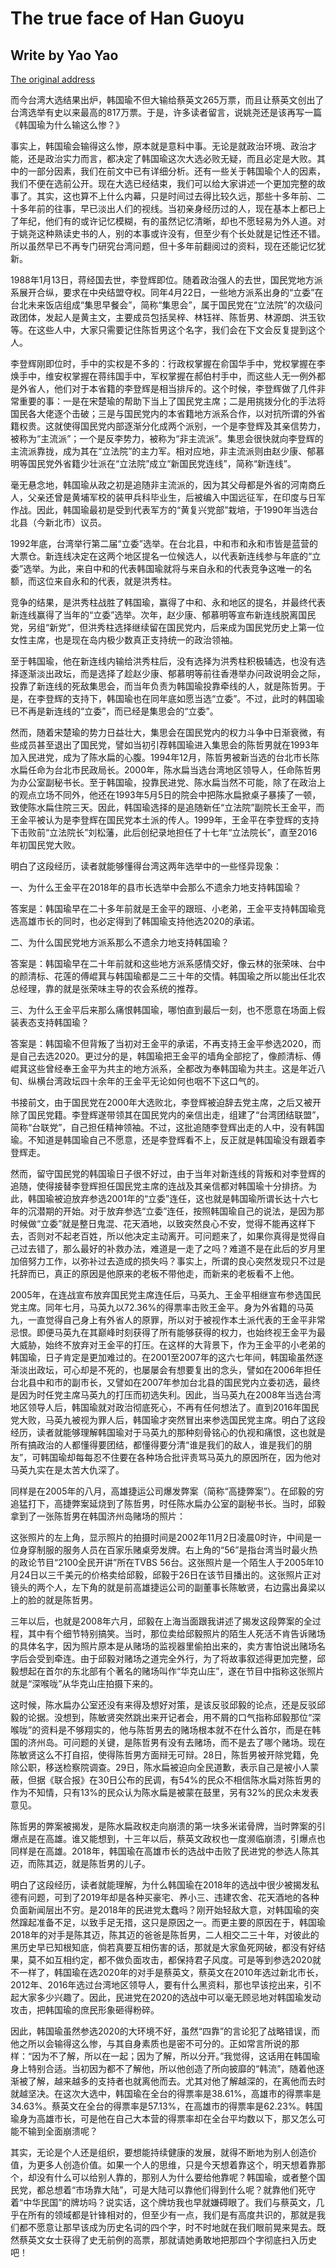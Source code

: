 # The true face of Han Guoyu
## Write by Yao Yao
[The original address](https://mp.weixin.qq.com/s/2yZ8K5NC2dSsBxCX3Cli6Q)

而今台湾大选结果出炉，韩国瑜不但大输给蔡英文265万票，而且让蔡英文创出了台湾选举有史以来最高的817万票。于是，许多读者留言，说姚尧还是该再写一篇《韩国瑜为什么输这么惨？》
 
事实上，韩国瑜会输得这么惨，原本就是意料中事。无论是就政治环境、政治才能，还是政治实力而言，都决定了韩国瑜这次大选必败无疑，而且必定是大败。其中的一部分因素，我们在前文中已有详细分析。还有一些关于韩国瑜个人的因素，我们不便在选前公开。现在大选已经结束，我们可以给大家讲述一个更加完整的故事了。其实，这也算不上什么内幕，只是时间过去得比较久远，那些十多年前、二十多年前的往事，早已淡出人们的视线。当初亲身经历过的人，现在基本上都已上了年纪，他们有的或许记忆模糊，有的虽然记忆清晰，却也不愿轻易为外人道。对于姚尧这种熟读史书的人，别的本事或许没有，但至少有个长处就是记性还不错。所以虽然早已不再专门研究台湾问题，但十多年前翻阅过的资料，现在还能记忆犹新。
 
1988年1月13日，蒋经国去世，李登辉即位。随着政治强人的去世，国民党地方派系展开合纵，要求在中央结盟夺权。同年4月22日，一些地方派系出身的“立委”在台北未来饭店组成“集思早餐会”，简称“集思会”，属于国民党在“立法院”的次级问政团体，发起人是黄主文，主要成员包括吴梓、林钰祥、陈哲男、林源朗、洪玉钦等。在这些人中，大家只需要记住陈哲男这个名字，我们会在下文会反复提到这个人。
 
李登辉刚即位时，手中的实权是不多的：行政权掌握在俞国华手中，党权掌握在李焕手中，维安权掌握在蒋纬国手中，军权掌握在郝伯村手中，而这些人无一例外都是外省人，他们对于本省籍的李登辉是相当排斥的。这个时候，李登辉做了几件非常重要的事：一是在宋楚瑜的帮助下当上了国民党主席；二是用挑拨分化的手法将国民各大佬逐个击破；三是与国民党内的本省籍地方派系合作，以对抗所谓的外省籍权贵。这就使得国民党内部逐渐分化成两个派别，一个是李登辉及其亲信势力，被称为“主流派”；一个是反李势力，被称为“非主流派”。集思会很快就向李登辉的主流派靠拢，成为其在“立法院”的主力军。相对应地，非主流派则由赵少康、郁慕明等国民党外省籍少壮派在“立法院”成立“新国民党连线”，简称“新连线”。
 
毫无悬念地，韩国瑜从政之初是追随非主流派的，因为其父母都是外省的河南商丘人，父亲还曾是黄埔军校的装甲兵科毕业生，后被编入中国远征军，在印度与日军作战。因此，韩国瑜最初是受到代表军方的“黄复兴党部”栽培，于1990年当选台北县（今新北市）议员。
 
1992年底，台湾举行第二届“立委”选举。在台北县，中和市和永和市皆是蓝营的大票仓。新连线决定在这两个地区提名一位候选人，以代表新连线参与年底的“立委”选举。为此，来自中和的代表韩国瑜就将与来自永和的代表竞争这唯一的名额，而这位来自永和的代表，就是洪秀柱。
 
竞争的结果，是洪秀柱战胜了韩国瑜，赢得了中和、永和地区的提名，并最终代表新连线赢得了当年的“立委”选举。次年，赵少康、郁慕明等宣布新连线脱离国民党，另组“新党”，但洪秀柱选择继续留在国民党内，后来成为国民党历史上第一位女性主席，也是现在岛内极少数真正支持统一的政治领袖。
 
至于韩国瑜，他在新连线内输给洪秀柱后，没有选择为洪秀柱积极辅选，也没有选择逐渐淡出政坛，而是选择了趁赵少康、郁慕明等前往香港举办问政说明会之际，投靠了新连线的死敌集思会，而当年负责为韩国瑜投靠牵线的人，就是陈哲男。于是，在李登辉的支持下，韩国瑜也在同年底如愿当选“立委”。不过，此时的韩国瑜已不再是新连线的“立委”，而已经是集思会的“立委”。
 
然而，随着宋楚瑜的势力日益壮大，集思会在国民党内的权力斗争中日渐衰微，有些成员甚至退出了国民党，譬如当初引荐韩国瑜进入集思会的陈哲男就在1993年加入民进党，成为了陈水扁的心腹。1994年12月，陈哲男被新当选的台北市长陈水扁任命为台北市民政局长。2000年，陈水扁当选台湾地区领导人，任命陈哲男为办公室副秘书长。至于韩国瑜，投靠民进党、陈水扁当然不可能，除了在政治上的观点立场不同外，他还在1993年5月5日的院会中把陈水扁掀桌子暴揍了一顿，致使陈水扁住院三天。因此，韩国瑜选择的是追随新任“立法院”副院长王金平，而王金平被认为是李登辉在国民党本土派的传人。1999年，王金平在李登辉的支持下击败前“立法院长”刘松藩，此后创纪录地担任了十七年“立法院长”，直至2016年初国民党大败。
 
明白了这段经历，读者就能够懂得台湾这两年选举中的一些怪异现象：
 
一、为什么王金平在2018年的县市长选举中会那么不遗余力地支持韩国瑜？
 
答案是：韩国瑜早在二十多年前就是王金平的跟班、小老弟，王金平支持韩国瑜竞选高雄市长的同时，也必定得到了韩国瑜支持他选2020的承诺。
 
二、为什么国民党地方派系那么不遗余力地支持韩国瑜？
 
答案是：韩国瑜早在二十年前就和这些地方派系感情交好，像云林的张荣味、台中的颜清标、花莲的傅崐萁与韩国瑜都是二三十年的交情。韩国瑜之所以能出任北农总经理，靠的就是张荣味主导的农会系统的推荐。
 
三、为什么王金平后来那么痛恨韩国瑜，哪怕直到最后一刻，也不愿意在场面上假装表态支持韩国瑜？
 
答案是：韩国瑜不但背叛了当初对王金平的承诺，不再支持王金平参选2020，而是自己去选2020。更过分的是，韩国瑜把王金平的墙角全部挖了，像颜清标、傅崐萁这些曾经奉王金平为共主的地方派系，全都改为奉韩国瑜为共主。这是年近八旬、纵横台湾政坛四十余年的王金平无论如何也咽不下这口气的。

 
书接前文，由于国民党在2000年大选败北，李登辉被迫辞去党主席，之后又被开除了国民党籍。李登辉遂带领其在国民党内的亲信出走，组建了“台湾团结联盟”，简称“台联党”，自己担任精神领袖。不过，这批追随李登辉出走的人中，没有韩国瑜。不知道是韩国瑜自己不愿意，还是李登辉看不上，反正就是韩国瑜没有跟着李登辉走。
 
然而，留守国民党的韩国瑜日子很不好过，由于当年对新连线的背叛和对李登辉的追随，使得接替李登辉担任国民党主席的连战及其亲信都对韩国瑜十分排挤。为此，韩国瑜被迫放弃参选2001年的“立委”连任，这也就是韩国瑜所谓长达十六七年的沉潜期的开始。对于放弃参选“立委”连任，按照韩国瑜自己的说法，是因为那时候做“立委”就是整日鬼混、花天酒地，以致突然良心不安，觉得不能再这样下去，否则对不起老百姓，所以他决定主动离开。可问题来了，如果你真得是觉得自己过去错了，那么最好的补救办法，难道是一走了之吗？难道不是在此后的岁月里加倍努力工作，以弥补过去造成的损失吗？事实上，所谓的良心突然发现只不过是托辞而已，真正的原因是他原来的老板不带他走，而新来的老板看不上他。
 
2005年，在连战宣布放弃国民党主席连任后，马英九、王金平相继宣布参选国民党主席。同年七月，马英九以72.36%的得票率击败王金平。身为外省籍的马英九，一直觉得自己身上有外省人的原罪，所以对于被视作本土派代表的王金平非常忌恨。即便马英九在其巅峰时刻获得了所有能够获得的权力，也始终视王金平为最大威胁，始终不放弃对王金平的打压。在这样的大背景下，作为王金平的小老弟的韩国瑜，日子肯定是更加难过的。在2001至2007年的这六七年间，韩国瑜虽然逐渐淡出政坛，可心却是不死的，也屡屡会有想要复出的念头，譬如在2006年担任台北县中和市的副市长，又譬如在2007年参加台北县的国民党内立委初选，最终是因为时任党主席马英九的打压而初选失利。因此，当马英九在2008年当选台湾地区领导人后，韩国瑜就对政治彻底死心，不再有任何想法了。直到2016年国民党大败，马英九被视为罪人后，韩国瑜才突然冒出来参选国民党主席。明白了这段经历，读者就能够理解韩国瑜对于马英九的那种刻骨铭心的仇视和痛恨，这也就是所有搞政治的人都懂得要团结，都懂得要分清“谁是我们的敌人，谁是我们的朋友”，可韩国瑜却每每忍不住要在各种场合批评责骂马英九的原因所在，因为他对马英九实在是太苦大仇深了。
 
同样是在2005年的八月，高雄捷运公司爆发弊案（简称“高捷弊案”）。在邱毅的穷追猛打下，高捷弊案延烧到了陈哲男，时任陈水扁办公室的副秘书长。当时，邱毅拿到了一张陈哲男在韩国济州岛赌场的照片：


这张照片的左上角，显示照片的拍摄时间是2002年11月2日凌晨0时许，中间是一位身穿制服的服务人员在百家乐赌桌旁发牌。右上角的“56”是指台湾当时最火热的政论节目“2100全民开讲”所在TVBS 56台。这张照片是一个陌生人于2005年10月24日以三千美元的价格卖给邱毅，邱毅于26日在该节目播出的。这张照片正对镜头的两个人，左下角的就是前高雄捷运公司的副董事长陈敏贤，右边露出鼻梁以上的脸的就是陈哲男。
 
三年以后，也就是2008年六月，邱毅在上海当面跟我讲述了揭发这段弊案的全过程，其中有个细节特别搞笑。当时，那位卖给邱毅照片的陌生人死活不肯告诉赌场的具体名字，因为照片原本是从赌场的监视器里偷拍出来的，卖方害怕说出赌场名字后会受到牵连。由于邱毅对赌场之道完全外行，为了将故事叙述得更加完整，邱毅想起在首尔的东北部有个著名的赌场叫作“华克山庄”，遂在节目中指称这张照片就是“深喉咙”从华克山庄拍摄下来的。
 
这时候，陈水扁办公室还没有来得及想好对策，是该反驳邱毅的论点，还是反驳邱毅的论据。没想到，陈敏贤突然跳出来开记者会，用不屑的口气指称邱毅那位“深喉咙”的资料是不够翔实的，他与陈哲男去的赌场根本就不在什么首尔，而是在韩国的济州岛。可问题的关键，是陈哲男有没有去赌场，而不是去了哪个赌场。现在陈敏贤这么不打自招，使得陈哲男方面辩无可辩。28日，陈哲男被开除党籍，免除公职，移送检察院调查。29日，陈水扁被迫向全民道歉，表示自己是被小人蒙蔽，但据《联合报》在30日公布的民调，有54%的民众不相信陈水扁对陈哲男的作为不知情，只有13%的民众认为陈水扁是被蒙在鼓里，另有32%的民众未发表意见。
 
陈哲男的弊案被揭发，是陈水扁政权走向崩溃的第一块多米诺骨牌，当时弊案的引爆点是在高雄。谁又能想到，十三年以后，蔡英文政权也一度濒临崩溃，引爆点也同样是在高雄。2018年，韩国瑜在高雄市长的选战中击败了民进党的参选人陈其迈，而陈其迈，就是陈哲男的儿子。
 
明白了这段经历，读者就能理解，为什么韩国瑜在2018年的选战中很少被揭发私德有问题，可到了2019年却是各种买豪宅、养小三、违建农舍、花天酒地的各种负面新闻层出不穷。是2018年的民进党太蠢吗？刚开始轻敌大意，对韩国瑜的突然蹿起准备不足，以致手足无措，这只是原因之一。而更主要的原因在于，韩国瑜2018年的对手是陈其迈，陈其迈的爸爸是陈哲男，二人相交二三十年，对彼此的黑历史早已知根知底，倘若真要互相伤害的话，那就是大家鱼死网破，都没有好结果，莫不如互相约定，都不做负面攻击，都保持君子风度。可是等到参选2020就不一样了，韩国瑜在选2020年的对手是蔡英文，蔡英文在2010年选过新北市长，2012年、2016年选过台湾地区领导人，要有什么黑资料，那也早该挖出来，引不起大家多少兴趣了。因此，民进党在2020的选战中可以毫无顾忌地对韩国瑜发动攻击，把韩国瑜的庶民形象砸得粉碎。
 
因此，韩国瑜虽然参选2020的大环境不好，虽然“四靠”的言论犯了战略错误，而他之所以会输得这么惨，与其自身素质也是密不可分的。正如常言所说的那样：“因为不了解，所以在一起；因为了解，所以分开。”我觉得，这话用在韩国瑜身上特别合适。当初因为都不了解他，所以他创造了所向披靡的“韩流”，随着他逐渐被了解，越来越多的支持者也就离他而去。尤其对他了解越深的，在离他而去时就越坚决。在这次大选中，韩国瑜在全台的得票率是38.61%，高雄市的得票率是34.63%。蔡英文在全台的得票率是57.13%，在高雄市的得票率是62.23%。韩国瑜身为高雄市长，可是他在自己大本营的得票率却在全台平均数以下，那又怎么可能不输到全面崩溃呢？
 
其实，无论是个人还是组织，要想能持续健康的发展，就得不断地为别人创造价值，为更多人创造价值。如果一个人的思维，只是今天想着靠这个，明天想着靠那个，却没有什么可以给别人靠的，那别人为什么要给他靠呢？韩国瑜，或者整个国民党，都总想着“市场靠大陆”，可是大陆可以靠他们得到什么呢？就靠他们死守着“中华民国”的牌坊吗？说实话，这个牌坊我也早就嫌碍眼了。我们与蔡英文，几乎在所有的领域都是针锋相对的，但至少有一点，我们是有高度共识的，那就是我们都不愿意让那早该成为历史名词的四个字，时不时地就在我们眼前晃来晃去。既然蔡英文女士获得了史无前例的高票，那就请她勇敢地把那四个字彻底扫入历史吧！
